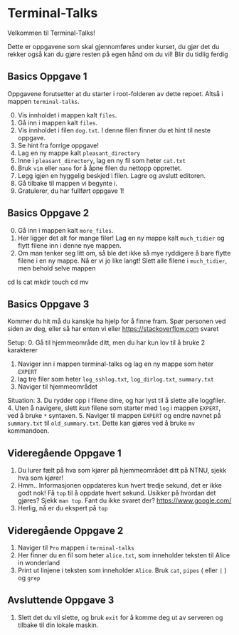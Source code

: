 # Terminal-Talks

Velkommen til Terminal-Talks! 

Dette er oppgavene som skal gjennomføres under kurset, du gjør det du rekker også kan du gjøre resten på egen hånd om du vil! 
Blir du tidlig ferdig 

## Basics Oppgave 1
Oppgavene forutsetter at du starter i root-folderen av dette repoet. Altså
i mappen `terminal-talks`.


0. Vis innholdet i mappen kalt `files`.
1. Gå inn i mappen kalt `files`.
2. Vis innholdet i filen `dog.txt`. I denne filen finner du et hint til neste oppgave.
3. Se hint fra forrige oppgave!
4. Lag en ny mappe kalt `pleasant_directory`
5. Inne i `pleasant_directory`, lag en ny fil som heter `cat.txt`
6. Bruk `vim` eller `nano` for å åpne filen du nettopp opprettet.
7. Legg igjen en hyggelig beskjed i filen. Lagre og avslutt editoren.
8. Gå tilbake til mappen vi begynte i. 
9. Gratulerer, du har fullført oppgave 1!

## Basics Oppgave 2

0. Gå inn i mappen kalt `more_files`.
1. Her ligger det alt for mange filer! Lag en ny mappe kalt `much_tidier` og
flytt filene inn i denne nye mappen.
2. Om man tenker seg litt om, så ble det ikke så mye ryddigere å bare flytte
filene i en ny mappe. Nå er vi jo like langt! Slett alle filene i `much_tidier`,
men behold selve mappen


cd ls cat mkdir touch cd mv 


## Basics Oppgave 3 

Kommer du hit må du kanskje ha hjelp for å finne fram. Spør personen ved siden av deg, eller så har enten vi eller https://stackoverflow.com svaret

Setup: 
0. Gå til hjemmeområde ditt, men du har kun lov til å bruke 2 karakterer 
1. Naviger inn i mappen terminal-talks og lag en ny mappe som heter `EXPERT`
2. lag tre filer som heter `log_sshlog.txt`, `log_dirlog.txt`, `summary.txt` 
3. Naviger til hjemmeområdet 

Situation: 
3. Du rydder opp i filene dine, og har lyst til å slette alle loggfiler. 
4. Uten å navigere, slett *kun* filene som starter med `log` i mappen `EXPERT`, ved å bruke `*` syntaxen. 
5. Naviger til mappen `EXPERT` og endre navnet på `summary.txt` til `old_summary.txt`. Dette kan gjøres ved å bruke `mv` kommandoen. 


## Videregående Oppgave 1 

1. Du lurer fælt på hva som kjører på hjemmeområdet ditt på NTNU, sjekk hva som kjører! 
2. Hmm.. Informasjonen oppdateres kun hvert tredje sekund, det er ikke godt nok! Få `top` til å oppdate hvert sekund. Usikker på hvordan det gjøres? Sjekk `man top`. Fant du ikke svaret der? https://www.google.com/ 
3. Herlig, nå er du ekspert på   `top`

## Videregående Oppgave 2 

1. Naviger til `Pro` mappen i `terminal-talks`
2. Her finner du en fil som heter `alice.txt`, som inneholder teksten til Alice in wonderland
3. Print ut linjene i teksten som inneholder `Alice`. Bruk `cat`, `pipes` ( eller `|` ) og `grep`

## Avsluttende Oppgave 3 

1. Slett det du vil slette, og bruk `exit` for å komme deg ut av serveren og tilbake til din lokale maskin. 
